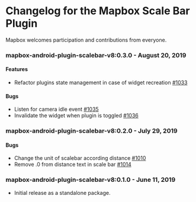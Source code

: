 # Changelog for the Mapbox Scale Bar Plugin

Mapbox welcomes participation and contributions from everyone.

### mapbox-android-plugin-scalebar-v8:0.3.0 - August 20, 2019

#### Features
- Refactor plugins state management in case of widget recreation [#1033](https://github.com/mapbox/mapbox-plugins-android/pull/1033)

#### Bugs
- Listen for camera idle event [#1035](https://github.com/mapbox/mapbox-plugins-android/pull/1035)
- Invalidate the widget when plugin is toggled [#1036](https://github.com/mapbox/mapbox-plugins-android/pull/1036)


### mapbox-android-plugin-scalebar-v8:0.2.0 - July 29, 2019

#### Bugs
- Change the unit of scalebar according distance [#1010](https://github.com/mapbox/mapbox-plugins-android/pull/1010)
- Remove .0 from distance text in scale bar [#1014](https://github.com/mapbox/mapbox-plugins-android/pull/1014)

### mapbox-android-plugin-scalebar-v8:0.1.0 - June 11, 2019

- Initial release as a standalone package.